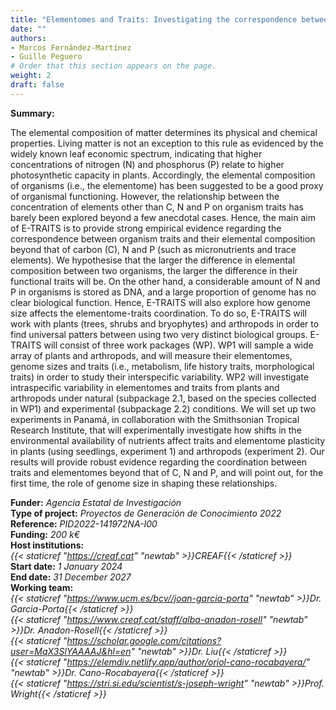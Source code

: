 ```yaml
---
title: "Elementomes and Traits: Investigating the correspondence between elemental composition and functional traits in plants and arthropods (E-TRAITS)"
date: ""
authors:
- Marcos Fernández-Martínez
- Guille Peguero
# Order that this section appears on the page.
weight: 2
draft: false
---
```


**Summary:**<br />

The elemental composition of matter determines its physical and chemical properties. Living matter is not an exception to this rule as evidenced by the widely known leaf economic spectrum, indicating that higher concentrations of nitrogen (N) and phosphorus (P) relate to higher photosynthetic capacity in plants. Accordingly, the elemental composition of organisms (i.e., the elementome) has been suggested to be a good proxy of organismal functioning. However, the relationship between the concentration of elements other than C, N and P on organism traits has barely been explored beyond a few anecdotal cases. Hence, the main aim of E-TRAITS is to provide strong empirical evidence regarding the correspondence between organism traits and their elemental composition beyond that of carbon (C), N and P (such as micronutrients and trace elements). We hypothesise that the larger the difference in elemental composition between two organisms, the larger the difference in their functional traits will be. On the other hand, a considerable amount of N and P in organisms is stored as DNA, and a large proportion of genome has no clear biological function. Hence, E-TRAITS will also explore how genome size affects the elementome-traits coordination. To do so, E-TRAITS will work with plants (trees, shrubs and bryophytes) and arthropods in order to find universal patters between using two very distinct biological groups. E-TRAITS will consist of three work packages (WP). WP1 will sample a wide array of plants and arthropods, and will measure their elementomes, genome sizes and traits (i.e., metabolism, life history traits, morphological traits) in order to study their interspecific variability. WP2 will investigate intraspecific variability in elementomes and traits from plants and arthropods under natural (subpackage 2.1, based on the species collected in WP1) and experimental (subpackage 2.2) conditions. We will set up two experiments in Panamá, in collaboration with the Smithsonian Tropical Research Institute, that will experimentally investigate how shifts in the environmental availability of nutrients affect traits and elementome plasticity in plants (using seedlings, experiment 1) and arthropods (experiment 2). Our results will provide robust evidence regarding the coordination between traits and elementomes beyond that of C, N and P, and will point out, for the first time, the role of genome size in shaping these relationships.<br />

**Funder:** *Agencia Estatal de Investigación*<br />
**Type of project:** *Proyectos de Generación de Conocimiento 2022*<br />
**Reference:** *PID2022-141972NA-I00*<br />
**Funding:** *200 k€*<br />
**Host institutions:** <br />
*{{< staticref "https://creaf.cat" "newtab" >}}CREAF{{< /staticref >}}*<br />
**Start date:** *1 January 2024*<br />
**End date:** *31 December 2027*<br />
**Working team:**<br />
*{{< staticref "https://www.ucm.es/bcv//joan-garcia-porta" "newtab" >}}Dr. Garcia-Porta{{< /staticref >}}*<br />
*{{< staticref "https://www.creaf.cat/staff/alba-anadon-rosell" "newtab" >}}Dr. Anadon-Rosell{{< /staticref >}}*<br />
*{{< staticref "https://scholar.google.com/citations?user=MqX3SlYAAAAJ&hl=en" "newtab" >}}Dr. Liu{{< /staticref >}}*<br />
*{{< staticref "https://elemdiv.netlify.app/author/oriol-cano-rocabayera/" "newtab" >}}Dr. Cano-Rocabayera{{< /staticref >}}*<br />
*{{< staticref "https://stri.si.edu/scientist/s-joseph-wright" "newtab" >}}Prof. Wright{{< /staticref >}}*<br />